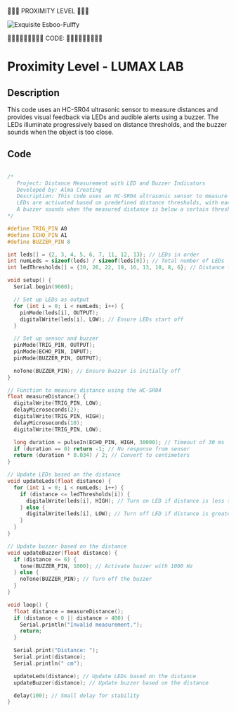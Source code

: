 🤖🤖🤖 PROXIMITY LEVEL 🤖🤖🤖

![Exquisite Esboo-Fulffy](https://github.com/user-attachments/assets/486b35b1-5e66-471e-b861-9b7d5cc82a16)

🧑🏻‍💻🧑🏻‍💻🧑🏻‍💻 CODE: 🧑🏻‍💻🧑🏻‍💻🧑🏻‍💻



# Proximity Level - LUMAX LAB

## Description
This code uses an HC-SR04 ultrasonic sensor to measure distances and provides visual feedback via LEDs and audible alerts using a buzzer. The LEDs illuminate progressively based on distance thresholds, and the buzzer sounds when the object is too close.

## Code

```cpp

/* 
   Project: Distance Measurement with LED and Buzzer Indicators
   Developed by: Alma Creating
   Description: This code uses an HC-SR04 ultrasonic sensor to measure distance and provides visual and audible feedback. 
   LEDs are activated based on predefined distance thresholds, with each LED corresponding to a different range of distances. 
   A buzzer sounds when the measured distance is below a certain threshold, alerting the user when the object is too close. 
*/

#define TRIG_PIN A0
#define ECHO_PIN A1
#define BUZZER_PIN 8

int leds[] = {2, 3, 4, 5, 6, 7, 11, 12, 13}; // LEDs in order
int numLeds = sizeof(leds) / sizeof(leds[0]); // Total number of LEDs
int ledThresholds[] = {30, 26, 22, 19, 16, 13, 10, 8, 6}; // Distance thresholds for each LED

void setup() {
  Serial.begin(9600);

  // Set up LEDs as output
  for (int i = 0; i < numLeds; i++) {
    pinMode(leds[i], OUTPUT);
    digitalWrite(leds[i], LOW); // Ensure LEDs start off
  }

  // Set up sensor and buzzer
  pinMode(TRIG_PIN, OUTPUT);
  pinMode(ECHO_PIN, INPUT);
  pinMode(BUZZER_PIN, OUTPUT);

  noTone(BUZZER_PIN); // Ensure buzzer is initially off
}

// Function to measure distance using the HC-SR04
float measureDistance() {
  digitalWrite(TRIG_PIN, LOW);
  delayMicroseconds(2);
  digitalWrite(TRIG_PIN, HIGH);
  delayMicroseconds(10);
  digitalWrite(TRIG_PIN, LOW);

  long duration = pulseIn(ECHO_PIN, HIGH, 30000); // Timeout of 30 ms
  if (duration == 0) return -1; // No response from sensor
  return (duration * 0.034) / 2; // Convert to centimeters
}

// Update LEDs based on the distance
void updateLeds(float distance) {
  for (int i = 0; i < numLeds; i++) {
    if (distance <= ledThresholds[i]) {
      digitalWrite(leds[i], HIGH); // Turn on LED if distance is less than or equal to the threshold
    } else {
      digitalWrite(leds[i], LOW); // Turn off LED if distance is greater than the threshold
    }
  }
}

// Update buzzer based on the distance
void updateBuzzer(float distance) {
  if (distance <= 6) {
    tone(BUZZER_PIN, 1000); // Activate buzzer with 1000 Hz
  } else {
    noTone(BUZZER_PIN); // Turn off the buzzer
  }
}

void loop() {
  float distance = measureDistance();
  if (distance < 0 || distance > 400) {
    Serial.println("Invalid measurement.");
    return;
  }

  Serial.print("Distance: ");
  Serial.print(distance);
  Serial.println(" cm");

  updateLeds(distance); // Update LEDs based on the distance
  updateBuzzer(distance); // Update buzzer based on the distance

  delay(100); // Small delay for stability
}
